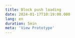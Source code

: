```yaml
---
title: Block push loading
date: 2024-01-17T10:19:00.000
lang: en
duration: 5min
meta: 'View Prototype'
---
```


<Title />

<BlockPushLoading />
